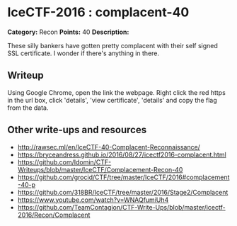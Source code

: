 # IceCTF-2016 : complacent-40

**Category:** Recon
**Points:** 40
**Description:**

These silly bankers have gotten pretty complacent with their self signed SSL certificate. I wonder if there's anything in there.

## Writeup

Using Google Chrome, open the link the webpage. Right click the red https in the url box, click 'details', 'view certificate', 'details' and copy the flag from the data.

## Other write-ups and resources

* http://rawsec.ml/en/IceCTF-40-Complacent-Reconnaissance/
* https://bryceandress.github.io/2016/08/27/icectf2016-complacent.html
* https://github.com/Idomin/CTF-Writeups/blob/master/IceCTF/Complacement-Recon-40
* https://github.com/grocid/CTF/tree/master/IceCTF/2016#complacement-40-p
* https://github.com/318BR/IceCTF/tree/master/2016/Stage2/Complacent
* https://www.youtube.com/watch?v=WNAQfumiUh4
* https://github.com/TeamContagion/CTF-Write-Ups/blob/master/icectf-2016/Recon/Complacent

